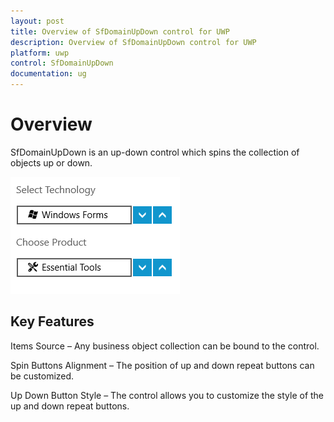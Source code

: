 ```yaml
---
layout: post
title: Overview of SfDomainUpDown control for UWP
description: Overview of SfDomainUpDown control for UWP
platform: uwp
control: SfDomainUpDown
documentation: ug
---
```


# Overview

SfDomainUpDown is an up-down control which spins the collection of objects up or down.



![](Overview_images/Overview_img1.png)



## Key Features

Items Source – Any business object collection can be bound to the control.

Spin Buttons Alignment – The position of up and down repeat buttons can be customized.

Up Down Button Style – The control allows you to customize the style of the up and down repeat buttons.

